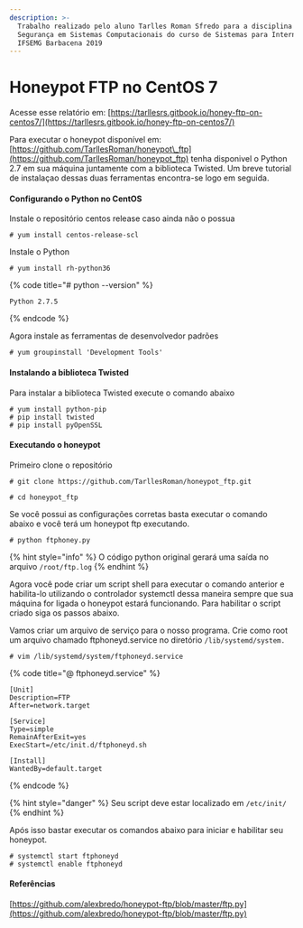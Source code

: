 ```yaml
---
description: >-
  Trabalho realizado pelo aluno Tarlles Roman Sfredo para a disciplina de
  Segurança em Sistemas Computacionais do curso de Sistemas para Internet -
  IFSEMG Barbacena 2019
---
```


# Honeypot FTP no CentOS 7

Acesse esse relatório em: [https://tarllesrs.gitbook.io/honey-ftp-on-centos7/](https://tarllesrs.gitbook.io/honey-ftp-on-centos7/)

Para executar o honeypot disponível em: [https://github.com/TarllesRoman/honeypot\_ftp](https://github.com/TarllesRoman/honeypot_ftp) tenha disponivel o Python 2.7 em sua máquina juntamente com a biblioteca Twisted. Um breve tutorial de instalaçao dessas duas ferramentas encontra-se logo em seguida.

#### Configurando o Python no CentOS

Instale o repositório centos release caso ainda não o possua

```text
# yum install centos-release-scl
```

Instale o Python

```text
# yum install rh-python36
```

{% code title="\# python --version" %}
```text
Python 2.7.5
```
{% endcode %}

Agora instale as ferramentas de desenvolvedor padrões

```text
# yum groupinstall 'Development Tools'
```

#### Instalando a biblioteca Twisted

Para instalar a biblioteca Twisted execute o comando abaixo

```text
# yum install python-pip
# pip install twisted
# pip install pyOpenSSL
```

#### Executando o honeypot

Primeiro clone o repositório

```text
# git clone https://github.com/TarllesRoman/honeypot_ftp.git
```

```text
# cd honeypot_ftp
```

Se você possui as configurações corretas basta executar o comando abaixo e você terá um honeypot ftp executando.

```text
# python ftphoney.py
```

{% hint style="info" %}
O código python original gerará uma saída no arquivo `/root/ftp.log`
{% endhint %}

Agora você pode criar um script shell para executar o comando anterior e habilita-lo utilizando o controlador systemctl dessa maneira sempre que sua máquina for ligada o honeypot estará funcionando. Para habilitar o script criado siga os passos abaixo.

Vamos criar um arquivo de serviço para o nosso programa. Crie como root um arquivo chamado ftphoneyd.service no diretório `/lib/systemd/system.`

```text
# vim /lib/systemd/system/ftphoneyd.service
```

{% code title="@ ftphoneyd.service" %}
```text
[Unit]
Description=FTP
After=network.target

[Service]
Type=simple
RemainAfterExit=yes
ExecStart=/etc/init.d/ftphoneyd.sh

[Install]
WantedBy=default.target
```
{% endcode %}

{% hint style="danger" %}
Seu script deve estar localizado em `/etc/init/`
{% endhint %}

Após isso bastar executar os comandos abaixo para iniciar e habilitar seu honeypot.

```text
# systemctl start ftphoneyd
# systemctl enable ftphoneyd
```

#### Referências

[https://github.com/alexbredo/honeypot-ftp/blob/master/ftp.py](https://github.com/alexbredo/honeypot-ftp/blob/master/ftp.py)

